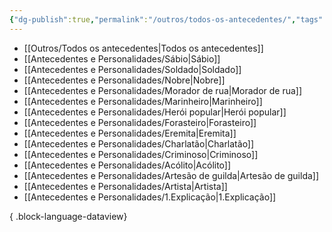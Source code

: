 ```yaml
---
{"dg-publish":true,"permalink":"/outros/todos-os-antecedentes/","tags":["Antecedentes"],"created":"2024-07-24T08:41:11.819-03:00"}
---
```



- [[Outros/Todos os antecedentes\|Todos os antecedentes]]
- [[Antecedentes e Personalidades/Sábio\|Sábio]]
- [[Antecedentes e Personalidades/Soldado\|Soldado]]
- [[Antecedentes e Personalidades/Nobre\|Nobre]]
- [[Antecedentes e Personalidades/Morador de rua\|Morador de rua]]
- [[Antecedentes e Personalidades/Marinheiro\|Marinheiro]]
- [[Antecedentes e Personalidades/Herói popular\|Herói popular]]
- [[Antecedentes e Personalidades/Forasteiro\|Forasteiro]]
- [[Antecedentes e Personalidades/Eremita\|Eremita]]
- [[Antecedentes e Personalidades/Charlatão\|Charlatão]]
- [[Antecedentes e Personalidades/Criminoso\|Criminoso]]
- [[Antecedentes e Personalidades/Acólito\|Acólito]]
- [[Antecedentes e Personalidades/Artesão de guilda\|Artesão de guilda]]
- [[Antecedentes e Personalidades/Artista\|Artista]]
- [[Antecedentes e Personalidades/1.Explicação\|1.Explicação]]

{ .block-language-dataview}
